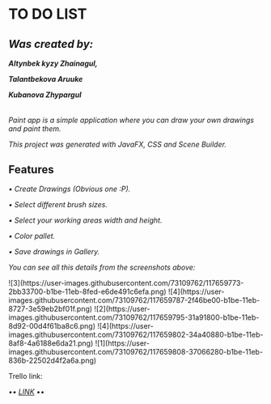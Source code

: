 # TO DO LIST
<h2><b><i>Was created by: </i></b></h2>
<p><b><i>Altynbek kyzy Zhainagul, </i></b></p>
<p><b><i>Talantbekova Aruuke </i></b></p>
<p><b><i>Kubanova Zhypargul </i></b></p>
<h6></h6>
<p><i>Paint app is a simple application where you can draw your own drawings and paint them.</i></p>
<p><i>This project was generated with JavaFX, CSS and Scene Builder.</i></p>
<h2><b>Features</b></h2>
<p><i> • Create Drawings (Obvious one :P).</i></p>
<p><i> • Select different brush sizes. </i></p>
<p><i> • Select your working areas width and height. </i></p>
<p><i> • Color pallet.</i></p>
<p><i> • Save drawings in Gallery.</i></p>
<p><i>You can see all this details from the screenshots above:</i></p>
![3](https://user-images.githubusercontent.com/73109762/117659773-2bb33700-b1be-11eb-8fed-e6de491c6efa.png)
![4](https://user-images.githubusercontent.com/73109762/117659787-2f46be00-b1be-11eb-8727-3e59eb2bf01f.png)
![2](https://user-images.githubusercontent.com/73109762/117659795-31a91800-b1be-11eb-8d92-00d4f61ba8c6.png)
![4](https://user-images.githubusercontent.com/73109762/117659802-34a40880-b1be-11eb-8af8-4a6188e6da21.png)
![1](https://user-images.githubusercontent.com/73109762/117659808-37066280-b1be-11eb-836b-22502d4f2a6a.png)
<p>Trello link: </p>
<p><i> •• <a href="https://trello.com/b/ZMtutb7L/group-project">LINK</a> ••</i></p>
